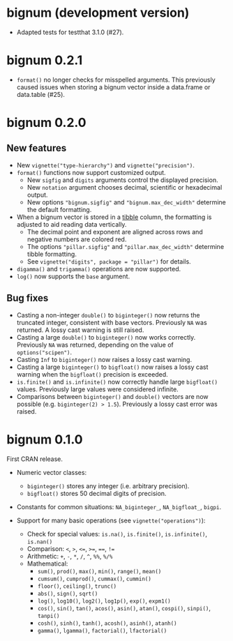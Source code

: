 # bignum (development version)

* Adapted tests for testthat 3.1.0 (#27).

# bignum 0.2.1

* `format()` no longer checks for misspelled arguments. This previously caused issues when storing a bignum vector inside a data.frame or data.table (#25).

# bignum 0.2.0

## New features

* New `vignette("type-hierarchy")` and `vignette("precision")`.
* `format()` functions now support customized output.
    * New `sigfig` and `digits` arguments control the displayed precision.
    * New `notation` argument chooses decimal, scientific or hexadecimal output.
    * New options `"bignum.sigfig"` and `"bignum.max_dec_width"` determine the default formatting.
* When a bignum vector is stored in a [tibble](https://tibble.tidyverse.org) column, the formatting is adjusted to aid reading data vertically.
    * The decimal point and exponent are aligned across rows and negative numbers are colored red.
    * The options `"pillar.sigfig"` and `"pillar.max_dec_width"` determine tibble formatting.
    * See `vignette("digits", package = "pillar")` for details.
* `digamma()` and `trigamma()` operations are now supported.
* `log()` now supports the `base` argument.

## Bug fixes

* Casting a non-integer `double()` to `biginteger()` now returns the truncated integer, consistent with base vectors. Previously `NA` was returned. A lossy cast warning is still raised.
* Casting a large `double()` to `biginteger()` now works correctly. Previously `NA` was returned, depending on the value of `options("scipen")`.
* Casting `Inf` to `biginteger()` now raises a lossy cast warning.
* Casting a large `biginteger()` to `bigfloat()` now raises a lossy cast warning when the `bigfloat()` precision is exceeded.
* `is.finite()` and `is.infinite()` now correctly handle large `bigfloat()` values. Previously large values were considered infinite.
* Comparisons between `biginteger()` and `double()` vectors are now possible (e.g. `biginteger(2) > 1.5`). Previously a lossy cast error was raised.


# bignum 0.1.0

First CRAN release.

* Numeric vector classes:
    * `biginteger()` stores any integer (i.e. arbitrary precision).
    * `bigfloat()` stores 50 decimal digits of precision.

* Constants for common situations: `NA_biginteger_`, `NA_bigfloat_`, `bigpi`.

* Support for many basic operations (see `vignette("operations")`):
    * Check for special values: `is.na()`, `is.finite()`, `is.infinite()`,
      `is.nan()`
    * Comparison: `<`, `>`, `<=`, `>=`, `==`, `!=`
    * Arithmetic: `+`, `-`, `*`, `/`, `^`, `%%`, `%/%`
    * Mathematical:
        * `sum()`, `prod()`, `max()`, `min()`, `range()`, `mean()`
        * `cumsum()`, `cumprod()`, `cummax()`, `cummin()`
        * `floor()`, `ceiling()`, `trunc()`
        * `abs()`, `sign()`, `sqrt()`
        * `log()`, `log10()`, `log2()`, `log1p()`, `exp()`, `expm1()`
        * `cos()`, `sin()`, `tan()`, `acos()`, `asin()`, `atan()`, `cospi()`,
          `sinpi()`, `tanpi()`
        * `cosh()`, `sinh()`, `tanh()`, `acosh()`, `asinh()`, `atanh()`
        * `gamma()`, `lgamma()`, `factorial()`, `lfactorial()`
